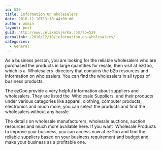 ```yaml
---
id: 529
title: Information On Wholesalers
date: 2010-12-10T13:18:44+00:00
author: admin
layout: post
guid: http://www.velikazvjerka.com/?p=529
permalink: /2010/12/10/information-on-wholesalers/
categories:
  - General
---
```

As a business person, you are looking for the reliable wholesalers who are purchased the products in large quantities for resale, then visit at ezGoo, which is a &nbsp;Wholesalers&nbsp; directory that contains the b2b resources and information on wholesalers. You can find the wholesalers in all types of business products.

The ezGoo provide a very helpful information about suppliers and wholesalers. They are listed the &nbsp;Wholesale Suppliers&nbsp; and their products under various categories like apparel, clothing, computer products, electronics and much more, you can select the products and find the wholesalers without any hassle.

The details on wholesale manufacturers, wholesale auctions, auction resources and much more available here. If you want &nbsp;Wholesale Products&nbsp; to improve your business, you can access now at ezGoo and find the reliable suppliers based on your business requirement and budget and make your business as a profitable one.